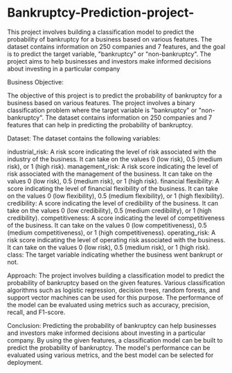 # Bankruptcy-Prediction-project-
This project involves building a classification model to predict the probability of bankruptcy for a business based on various features. The dataset contains information on 250 companies and 7 features, and the goal is to predict the target variable, "bankruptcy" or "non-bankruptcy". The project aims to help businesses and investors make informed decisions about investing in a particular company

Business Objective:

The objective of this project is to predict the probability of bankruptcy for a business based on various features. The project involves a binary classification problem where the target variable is "bankruptcy" or "non-bankruptcy". The dataset contains information on 250 companies and 7 features that can help in predicting the probability of bankruptcy.


Dataset:
The dataset contains the following variables:

industrial_risk: A risk score indicating the level of risk associated with the industry of the business. It can take on the values 0 (low risk), 0.5 (medium risk), or 1 (high risk).
management_risk: A risk score indicating the level of risk associated with the management of the business. It can take on the values 0 (low risk), 0.5 (medium risk), or 1 (high risk).
financial flexibility: A score indicating the level of financial flexibility of the business. It can take on the values 0 (low flexibility), 0.5 (medium flexibility), or 1 (high flexibility).
credibility: A score indicating the level of credibility of the business. It can take on the values 0 (low credibility), 0.5 (medium credibility), or 1 (high credibility).
competitiveness: A score indicating the level of competitiveness of the business. It can take on the values 0 (low competitiveness), 0.5 (medium competitiveness), or 1 (high competitiveness).
operating_risk: A risk score indicating the level of operating risk associated with the business. It can take on the values 0 (low risk), 0.5 (medium risk), or 1 (high risk).
class: The target variable indicating whether the business went bankrupt or not.


Approach:
The project involves building a classification model to predict the probability of bankruptcy based on the given features. Various classification algorithms such as logistic regression, decision trees, random forests, and support vector machines can be used for this purpose. The performance of the model can be evaluated using metrics such as accuracy, precision, recall, and F1-score.


Conclusion:
Predicting the probability of bankruptcy can help businesses and investors make informed decisions about investing in a particular company. By using the given features, a classification model can be built to predict the probability of bankruptcy. The model's performance can be evaluated using various metrics, and the best model can be selected for deployment.
